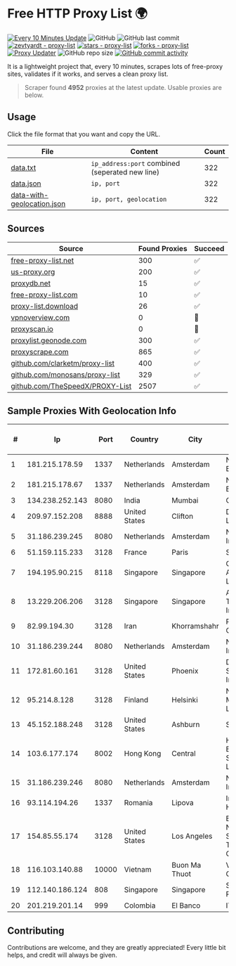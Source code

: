 
# Free HTTP Proxy List 🌍

[![Every 10 Minutes Update](https://github.com/mertguvencli/http-proxy-list/actions/workflows/main.yml/badge.svg?branch=main)](https://github.com/mertguvencli/http-proxy-list/actions/workflows/main.yml)
![GitHub](https://img.shields.io/github/license/mertguvencli/http-proxy-list)
![GitHub last commit](https://img.shields.io/github/last-commit/mertguvencli/http-proxy-list)
[![zevtyardt - proxy-list](https://img.shields.io/static/v1?label=zevtyardt&message=proxy-list&color=blue&logo=github)](https://github.com/zevtyardt/proxy-list "Go to GitHub repo")
[![stars - proxy-list](https://img.shields.io/github/stars/zevtyardt/proxy-list?style=social)](https://github.com/zevtyardt/proxy-list)
[![forks - proxy-list](https://img.shields.io/github/forks/zevtyardt/proxy-list?style=social)](https://github.com/zevtyardt/proxy-list)
[![Proxy Updater](https://github.com/zevtyardt/proxy-list/workflows/Proxy%20Updater/badge.svg)](https://github.com/zevtyardt/proxy-list/actions?query=workflow:"Proxy+Updater")
![GitHub repo size](https://img.shields.io/github/repo-size/zevtyardt/proxy-list)
[![GitHub commit activity](https://img.shields.io/github/commit-activity/m/zevtyardt/proxy-list?logo=commits)](https://github.com/zevtyardt/proxy-list/commits/main)

It is a lightweight project that, every 10 minutes, scrapes lots of free-proxy sites, validates if it works, and serves a clean proxy list.

> Scraper found **4952** proxies at the latest update. Usable proxies are below.

## Usage

Click the file format that you want and copy the URL.

|File|Content|Count|
|----|-------|-----|
|[data.txt](https://raw.githubusercontent.com/mertguvencli/http-proxy-list/main/proxy-list/data.txt)|`ip_address:port` combined (seperated new line)|322|
|[data.json](https://raw.githubusercontent.com/mertguvencli/http-proxy-list/main/proxy-list/data.json)|`ip, port`|322|
|[data-with-geolocation.json](https://raw.githubusercontent.com/mertguvencli/http-proxy-list/main/proxy-list/data-with-geolocation.json)|`ip, port, geolocation`|322|

## Sources

|Source|Found Proxies|Succeed|
|------|-------------|-------|
|[free-proxy-list.net](https://free-proxy-list.net)|300|✅|
|[us-proxy.org](https://www.us-proxy.org)|200|✅|
|[proxydb.net](http://proxydb.net)|15|✅|
|[free-proxy-list.com](https://free-proxy-list.com/?page=&port=&type%5B%5D=http&type%5B%5D=https&up_time=0&search=Search)|10|✅|
|[proxy-list.download](https://www.proxy-list.download/HTTP)|26|✅|
|[vpnoverview.com](https://vpnoverview.com/privacy/anonymous-browsing/free-proxy-servers)|0|🚫|
|[proxyscan.io](https://www.proxyscan.io)|0|🚫|
|[proxylist.geonode.com](https://proxylist.geonode.com/api/proxy-list?limit=300&page=1&sort_by=lastChecked&sort_type=desc&protocols=http,https)|300|✅|
|[proxyscrape.com](https://api.proxyscrape.com/v2/?request=displayproxies&protocol=http&timeout=10000&country=all&ssl=all&anonymity=all)|865|✅|
|[github.com/clarketm/proxy-list](https://raw.githubusercontent.com/clarketm/proxy-list/master/proxy-list-raw.txt)|400|✅|
|[github.com/monosans/proxy-list](https://raw.githubusercontent.com/monosans/proxy-list/main/proxies/http.txt)|329|✅|
|[github.com/TheSpeedX/PROXY-List](https://raw.githubusercontent.com/TheSpeedX/PROXY-List/master/http.txt)|2507|✅|


## Sample Proxies With Geolocation Info

|#|Ip|Port|Country|City|Internet Service Provider|
|-|--|----|-------|----|-------------------------|
|1|181.215.178.59|1337|Netherlands|Amsterdam|NovoServe B.V.|
|2|181.215.178.67|1337|Netherlands|Amsterdam|NovoServe B.V.|
|3|134.238.252.143|8080|India|Mumbai|Google LLC|
|4|209.97.152.208|8888|United States|Clifton|DigitalOcean, LLC|
|5|31.186.239.245|8080|Netherlands|Amsterdam|NetSkope Inc|
|6|51.159.115.233|3128|France|Paris|SCALEWAY|
|7|194.195.90.215|8118|Singapore|Singapore|Contabo Asia Private Limited|
|8|13.229.206.206|3128|Singapore|Singapore|Amazon Technologies Inc.|
|9|82.99.194.30|3128|Iran|Khorramshahr|ParsOnline Co.|
|10|31.186.239.244|8080|Netherlands|Amsterdam|NetSkope Inc|
|11|172.81.60.161|3128|United States|Phoenix|Dynu Systems Incorporated|
|12|95.214.8.128|3128|Finland|Helsinki|Network Management Ltd|
|13|45.152.188.248|3128|United States|Ashburn|Sprint|
|14|103.6.177.174|8002|Hong Kong|Central|HKBN Enterprise Solutions HK Limited|
|15|31.186.239.246|8080|Netherlands|Amsterdam|NetSkope Inc|
|16|93.114.194.26|1337|Romania|Lipova|Interkvm Host SRL|
|17|154.85.55.174|3128|United States|Los Angeles|Beijing Baidu Netcom Science and Technology Co., Ltd.|
|18|116.103.140.88|10000|Vietnam|Buon Ma Thuot|Viettel Corporation|
|19|112.140.186.124|808|Singapore|Singapore|Sparkstation Pte Ltd|
|20|201.219.201.14|999|Colombia|El Banco|ITELKOM|



## Contributing

Contributions are welcome, and they are greatly appreciated! Every
little bit helps, and credit will always be given.

